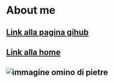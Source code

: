  <link rel="shortcut icon" type="image/x-icon" href="favicon.ico">
 
# About me

## [Link alla pagina gihub](https://github.com/TommasoLencioni)
## [Link alla home](index.md)
## ![immagine omino di pietre](/images/1600682416995.jpg)
